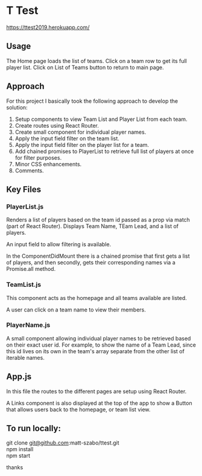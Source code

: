 # T Test

https://ttest2019.herokuapp.com/

## Usage

The Home page loads the list of teams.
Click on a team row to get its full player list.
Click on List of Teams button to return to main page.

## Approach

For this project I basically took the following approach to develop the solution:

1. Setup components to view Team List and Player List from each team.
2. Create routes using React Router.
3. Create small component for individual player names.
4. Apply the input field filter on the team list.
5. Apply the input field filter on the player list for a team.
6. Add chained promises to PlayerList to retrieve full list of players at once for filter purposes.
7. Minor CSS enhancements.
8. Comments.


## Key Files

### PlayerList.js

Renders a list of players based on the team id passed as a prop via match (part of React Router).
Displays Team Name, TEam Lead, and a list of players.

An input field to allow filtering is available.

In the ComponentDidMount there is a chained promise that first gets a list of players, and then secondly, gets their corresponding names via a Promise.all method.

### TeamList.js

This component acts as the homepage and all teams available are listed.

A user can click on a team name to view their members.

### PlayerName.js

A small component allowing individual player names to be retrieved based on their exact user id.  For example, to show the name of a Team Lead, since this id lives on its own in the team's array separate from the other list of iterable names.

## App.js


In this file the routes to the different pages are setup using React Router.

A Links component is also displayed at the top of the app to show a Button that allows users back to the homepage, or team list view.




## To run locally:

git clone git@github.com:matt-szabo/ttest.git
<br>
npm install
<br>
npm start

thanks
